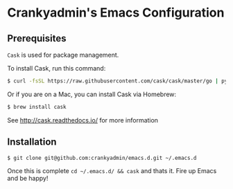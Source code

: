 # Crankyadmin's Emacs Configuration 

## Prerequisites

`Cask` is used for package management.

To install Cask, run this command:

```bash
$ curl -fsSL https://raw.githubusercontent.com/cask/cask/master/go | python
```

Or if you are on a Mac, you can install Cask via Homebrew:

```bash
$ brew install cask
```

See <http://cask.readthedocs.io/> for more information

## Installation

```bash
$ git clone git@github.com:crankyadmin/emacs.d.git ~/.emacs.d
```

Once this is complete `cd ~/.emacs.d/ && cask` and thats it. Fire up Emacs and be happy!
